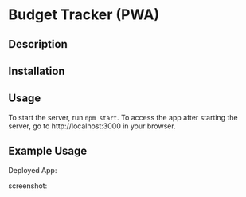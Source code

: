 # Budget Tracker (PWA)

## Description



## Installation



## Usage

To start the server, run `npm start`. To access the app after starting the server, go to http://localhost:3000 in your browser.

## Example Usage

Deployed App:

screenshot: 





